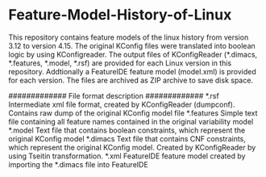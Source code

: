 # Feature-Model-History-of-Linux

This repository contains feature models of the linux history from version 3.12 to version 4.15.
The original KConfig files were translated into boolean logic by using KConfigreader. 
The output files of KConfigReader (*.dimacs, *.features, *.model, *.rsf) are provided for each Linux version in this repository. Addtionally a FeatureIDE feature model (model.xml) is provided for each version.
The files are archived as ZIP archive to save disk space. 

############# File format description #############
*.rsf       Intermediate xml file format, created by KConfigReader (dumpconf). Contains raw dump of the original KConfig model file
*.features  Simple text file containing all feature names contained in the original variability model
*.model     Text file that contains boolean constraints, which represent the original KConfig model
*.dimacs    Text file that contains CNF constraints, which represent the original KConfig model. Created by KConfigReader by using Tseitin transformation.
*.xml       FeatureIDE feature model created by importing the *.dimacs file into FeatureIDE
